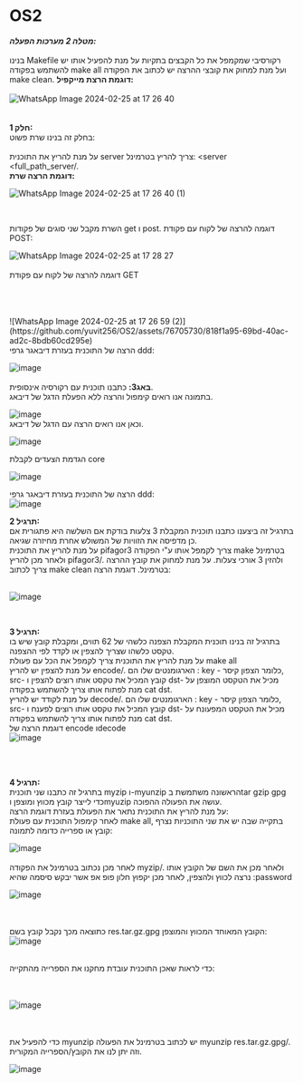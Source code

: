 # OS2

***מטלה 2 מערכות הפעלה:***<br /> <br />
בנינו Makefile רקורסיבי שמקמפל את כל הקבצים בתקיות על מנת להפעיל אותו יש להשתמש בפקודה make all ועל מנת למחוק את קובצי ההרצה יש לכתוב את הפקודה make clean.
**דוגמת הרצת מייקפיל:**   <br />
<br />
![WhatsApp Image 2024-02-25 at 17 26 40](https://github.com/yuvit256/OS2/assets/76705730/37e128ef-e6dc-498d-aeb6-a6aa0b4fed89)
<br />
<br /><br />
**חלק 1:**<br />
בחלק זה בנינו שרת פשוט:<br /><br />
על מנת להריץ את התוכנית server צריך להריץ בטרמינל:   <server <full_path_server/. 
<br />
**דוגמת הרצה שרת:**   <br />

![WhatsApp Image 2024-02-25 at 17 26 40 (1)](https://github.com/yuvit256/OS2/assets/76705730/02ff7baf-92a9-4f35-b5bf-e445d491ce42)

<br />

השרת מקבל שני סוגים של פקודות get ו post.
דוגמה להרצה של לקוח עם פקודת POST:
<br />

![WhatsApp Image 2024-02-25 at 17 28 27](https://github.com/yuvit256/OS2/assets/76705730/4f06b51a-c4f2-44bb-ad71-4a9821d9dac9)
<br />
<br />
דוגמה להרצה של לקוח עם פקודת GET

<br />

<br />
<br />
![WhatsApp Image 2024-02-25 at 17 26 59 (2)](https://github.com/yuvit256/OS2/assets/76705730/818f1a95-69bd-40ac-ad2c-8bdb60cd295e)
<br />
הרצה של התוכנית בעזרת דיבאגר גרפי ddd:
<br />

![image](https://github.com/ron12120/OS1/assets/117669404/972ad3be-afb8-409d-be33-cfc0406238ec)
<br /><br />
**באג3:**
כתבנו תוכנית עם רקורסיה אינסופית.
<br />
בתמונה אנו רואים קימפול והרצה ללא הפעלת הדגל של דיבאג.
<br />

![image](https://github.com/ron12120/OS1/assets/76705730/bd25ac0e-cf14-4ffc-8b7e-72ec391d2472)
<br />
וכאן אנו רואים הרצה עם הדגל של דיבאג.
<br />

![image](https://github.com/ron12120/OS1/assets/76705730/7bdbe954-de71-4ab7-86fa-8c327ab2aad5)
<br />


הגדמת הצעדים  לקבלת core
<br />

![image](https://github.com/ron12120/OS1/assets/76705730/d52815da-b7f6-4f4e-95ac-2a0f71365d6e)
<br />

הרצה של התוכנית בעזרת דיבאגר גרפי ddd:
<br />
![image](https://github.com/ron12120/OS1/assets/117669404/e3b7d290-8d3a-4b5e-8c85-aa81e32d4fe9)
<br />


**תרגיל 2:**<br />
בתרגיל זה ביצענו כתבנו תוכנית המקבלת 3 צלעות בודקת אם השלשה היא פתגורית אם כן מדפיסה את הזוויות של המשולש אחרת מחיזרה שגיאה.<br />
על מנת להריץ את התוכנית pifagor3 צריך לקמפל אותו ע"י הפקודה make בטרמינל ולאחר מכן להריץ pifagor3/. ולהזין 3 אורכי צעלות. על מנת למחוק את קובץ ההרצה צריך לכתוב make clean בטרמינל. 
דוגמת הרצה:
<br/><br/>

![image](https://github.com/ron12120/OS1/assets/117669404/868e21cf-d367-4c9e-a698-8aaf8dd22002)


<br />


**תרגיל 3:**<br />
בתרגיל זה בנינו תוכנית המקבלת הצפנה כלשהי של 62 תווים, ומקבלת קובץ שיש בו טקסט כלשהו שצריך להצפין או לקדד לפי ההצפנה.
<br />
על מנת להריץ את התוכנית צריך לקמפל את הכל עם פעולת make all 
<br />
על מנת להצפין יש להריץ encode/. הארגומנטים שלו הם : key - כלומר הצפון קיסר, src- קובץ המכיל את טקסט אותו רוצים להצפין ו dst- מכיל את הטקסט המוצפן על מנת לפתוח אותו צריך להשתמש בפקודה cat dst. 
<br />
 על מנת לקודד יש להריץ decode/. הארגומנטים שלו הם : key - כלומר הצפון קיסר, src- קובץ המכיל את טקסט אותו רוצים לפענח ו dst- מכיל את הטקסט המפעונח על מנת לפתוח אותו צריך להשתמש בפקודה cat dst.
 <br />
 דוגמת הרצה של encode וdecode
 <br />
 ![image](https://github.com/ron12120/OS1/assets/117669404/4b0003cf-24d6-4239-9131-aaf943069614)

  <br /> <br />

  **תרגיל 4:**<br />
  בתרגיל זה כתבנו שני תוכנית myzip ו-myunzip הראשונה משתמשת בtar gzip gpg כדי לייצר קובץ מכווץ ומוצפן וmyuzip עושה את הפעולה ההפוכה.<br />
  על מנת להריץ את התוכנית נתאר את הפעולת בעזרת דוגמת הרצה:<br />
  לאחר קימפול התוכנית עם פעולת make all, בתקייה שבה יש את שני התוכניות נצרף קובץ או ספרייה כדומה לתמונה:<br />
  


 ![image](https://github.com/ron12120/OS1/assets/117669404/16247cdb-c5d9-4f36-b04c-19f30c640c38)
 <br /> <br />
 לאחר מכן נכתוב בטרמינל את הפקודה myzip/. ולאחר מכן את השם של הקובץ אותו נרצה לכווץ ולהצפין, לאחר מכן יקפוץ חלון פופ אפ אשר יבקש סיסמה שהיא :password 
 <br />

 ![image](https://github.com/ron12120/OS1/assets/117669404/aaa95430-5bbd-41d3-9a23-9d61495fac9e)

  <br /> <br />
  כתוצאה מכך נקבל קובץ בשם res.tar.gz.gpg הקובץ המאוחד המכווץ והמוצפן:
  <br />
![image](https://github.com/ron12120/OS1/assets/117669404/d60a6aaf-966a-49a4-91e8-22526591c242)
 <br /> <br />

כדי לראות שאכן התוכנית עובדת מחקנו את הספרייה מהתקייה:

  <br /> <br />
 ![image](https://github.com/ron12120/OS1/assets/117669404/a7c7f87a-3019-4ea8-8032-1a5e9f4d0afe)


 <br /> <br />
 כדי להפעיל את myunzip יש לכתוב בטרמינל את הפעולה myunzip res.tar.gz.gpg/. וזה יתן לנו את הקובץ/הספרייה המקורית.

![image](https://github.com/ron12120/OS1/assets/117669404/8c97fe6a-ac40-4509-8db2-ee61dbcd5c8d)

 <br /> <br />
    



  
 
 



